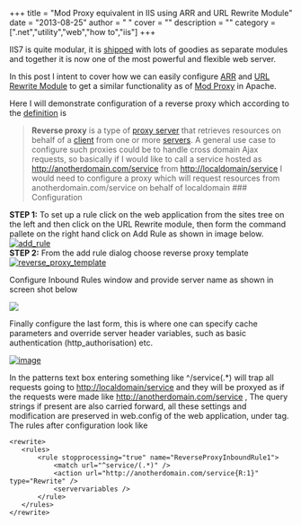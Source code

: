 
+++
title = "Mod Proxy equivalent in IIS using ARR and URL Rewrite Module"
date = "2013-08-25"
author = " "
cover = ""
description = ""
category = [".net","utility","web","how to","iis"]
+++

IIS7 is quite modular, it is [shipped](http://blogs.iis.net/bills/archive/2008/06/02/how-iis-ships-software.aspx) with lots of goodies as separate modules and together it is now one of the most powerful and flexible web server.

 In this post I intent to cover how we can easily configure [ARR](http://www.iis.net/downloads/microsoft/application-request-routing) and [URL Rewrite Module](http://www.microsoft.com/en-gb/download/details.aspx?id=7435) to get a similar functionality as of [Mod Proxy](http://httpd.apache.org/docs/2.2/mod/mod_proxy.html) in Apache.

 Here I will demonstrate configuration of a reverse proxy which according to the [definition](http://en.wikipedia.org/wiki/Reverse_proxy) is 

 
> **Reverse proxy** is a type of [proxy server](http://en.wikipedia.org/wiki/Proxy_server) that retrieves resources on behalf of a [client](http://en.wikipedia.org/wiki/Client_(computing)) from one or more [servers](http://en.wikipedia.org/wiki/Server_(computing)).  A general use case to configure such proxies could be to handle cross domain Ajax requests, so basically if I would like to call a service hosted as <http://anotherdomain.com/service> from <http://localdomain/service> I would need to configure a proxy which will request resources from anotherdomain.com/service on behalf of localdomain ### Configuration

 **STEP 1:** To set up a rule click on the web application from the sites tree on the left and then click on the URL Rewrite module, then form the command pallete on the right hand click on Add Rule as shown in image below.   
[![add_rule](http://varunpant.com/static/resources/add_rule_thumb_8.png "add_rule")](http://varunpant.com/static/resources/add_rule_18.png)   
**STEP 2:** From the add rule dialog choose reverse proxy template   
[![reverse_proxy_template](http://varunpant.com/static/resources/reverse_proxy_template_12.png "reverse_proxy_template")](http://varunpant.com/static/resources/reverse_proxy_template_12.png)

 Configure Inbound Rules window and provide server name as shown in screen shot below

 [![](http://varunpant.com/static/resources/image_configureproxyurl.png)](http://varunpant.com/static/resources/image_2.png)

 Finally configure the last form, this is where one can specify cache parameters and override server header variables, such as basic authentication (http\_authorisation) etc.

 [![image](http://varunpant.com/static/resources/last_page_proxy.png)](http://varunpant.com/static/resources/image_4.png)

 In the patterns text box entering something like ^/service(.*) will trap all requests going to <http://localdomain/service> and they will be proxyed as if the requests were made like <http://anotherdomain.com/service> , The query strings if present are also carried forward, all these settings and modification are preserved in web.config of the web application, under tag. The rules after configuration look like 

 ```
<rewrite>
    <rules>
        <rule stopprocessing="true" name="ReverseProxyInboundRule1">
            <match url="^service/(.*)" />
            <action url="http://anotherdomain.com/service{R:1}" type="Rewrite" />
            <servervariables />
        </rule>
    </rules>
</rewrite>

```


